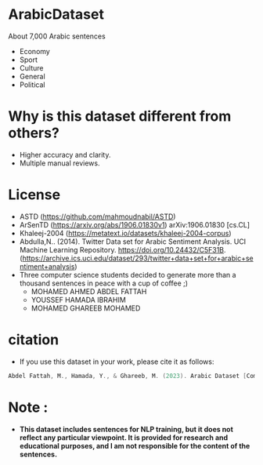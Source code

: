 # ArabicDataset
 About 7,000 Arabic sentences
* Economy 
* Sport
* Culture
* General
* Political 
# Why is this dataset different from others?
* Higher accuracy and clarity.
* Multiple manual reviews.
# License
* ASTD (https://github.com/mahmoudnabil/ASTD)
* ArSenTD (https://arxiv.org/abs/1906.01830v1) arXiv:1906.01830 [cs.CL]
* Khaleej-2004 (https://metatext.io/datasets/khaleej-2004-corpus)
* Abdulla,N.. (2014). Twitter Data set for Arabic Sentiment Analysis. UCI Machine Learning Repository. https://doi.org/10.24432/C5F31B. (https://archive.ics.uci.edu/dataset/293/twitter+data+set+for+arabic+sentiment+analysis)
* Three computer science students decided to generate more than a thousand sentences in peace with a cup of coffee ;)
   * MOHAMED AHMED ABDEL FATTAH
   * YOUSSEF HAMADA IBRAHIM
   * MOHAMED GHAREEB MOHAMED
# citation
* If you use this dataset in your work, please cite it as follows:
```c   
Abdel Fattah, M., Hamada, Y., & Ghareeb, M. (2023). Arabic Dataset [Computer software]. https://github.com/SssiiiSssiii/ArabicDataset      
```
# Note :
* **This dataset includes sentences for NLP training, but it does not reflect any particular viewpoint. It is provided for research and educational purposes, and I am not responsible for the content of the sentences.**
